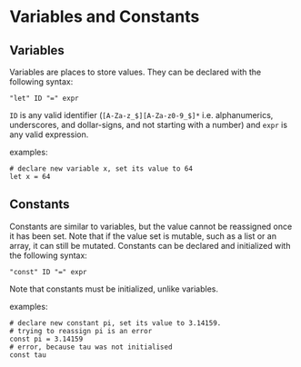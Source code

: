 # Variables and Constants

## Variables
Variables are places to store values. They can be declared with the following syntax:

`"let" ID "=" expr `

`ID` is any valid identifier (`[A-Za-z_$][A-Za-z0-9_$]*` i.e. alphanumerics, underscores, and dollar-signs, and not starting with a number) and `expr` is any valid expression.

examples:
```
# declare new variable x, set its value to 64
let x = 64
```

## Constants
Constants are similar to variables, but the value cannot be reassigned once it has been set. Note that if the value set is mutable, such as a list or an array, it can still be mutated. Constants can be declared and initialized with the following syntax:

`"const" ID "=" expr`

Note that constants must be initialized, unlike variables. 

examples:
```
# declare new constant pi, set its value to 3.14159. 
# trying to reassign pi is an error
const pi = 3.14159  
# error, because tau was not initialised
const tau
```
